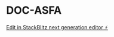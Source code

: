 # DOC-ASFA

[Edit in StackBlitz next generation editor ⚡️](https://stackblitz.com/~/github.com/Asfa64/DOC-ASFA)
